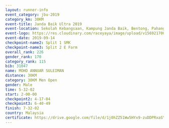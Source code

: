 ```yaml
---
layout: runner-info 
event_category: jbu-2019 
category_km: 30KM 
event-title: Janda Baik Ultra 2019
event-location: Sekolah Kebangsaan, Kampung Janda Baik, Bentong, Pahang, Malaysia 
event-logo: https://res.cloudinary.com/raceyaya/image/upload/v1569217009/logo/janda-baik_vch1pc.jpg 
event-date: 2019-09-14 
checkpoint-name2: Split 1 SMK 
checkpoint-name3: Split 2 E Farm 
overall_rank: 226
gender_rank: 170
category_rank: 115
bib: 31047
name: MOHD ANNUAR SULEIMAN
distance: 30KM
category: 30KM Men Open
gender: Male
time: 5-32-02
start: 2-00-00
checkpoint2: 4-17-04
checkpoint3: 6-40-49
finish: 7-32-02
country: Malaysia
certificate: https://drive.google.com/file/d/1j0hZZ51Ww5HYx9-zuDDPRxaSY5luqTCy/view?usp=sharing
---
```

